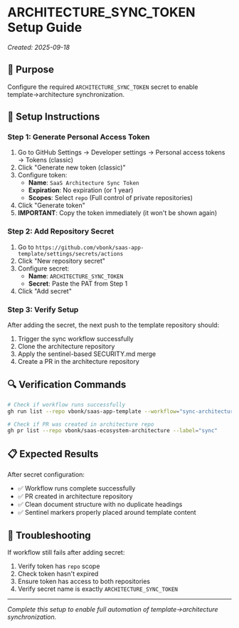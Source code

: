 # ARCHITECTURE_SYNC_TOKEN Setup Guide

*Created: 2025-09-18*

## 🎯 Purpose

Configure the required `ARCHITECTURE_SYNC_TOKEN` secret to enable template→architecture synchronization.

## 🔧 Setup Instructions

### Step 1: Generate Personal Access Token

1. Go to GitHub Settings → Developer settings → Personal access tokens → Tokens (classic)
2. Click "Generate new token (classic)"
3. Configure token:
   - **Name**: `SaaS Architecture Sync Token`
   - **Expiration**: No expiration (or 1 year)
   - **Scopes**: Select `repo` (Full control of private repositories)
4. Click "Generate token"
5. **IMPORTANT**: Copy the token immediately (it won't be shown again)

### Step 2: Add Repository Secret

1. Go to `https://github.com/vbonk/saas-app-template/settings/secrets/actions`
2. Click "New repository secret"
3. Configure secret:
   - **Name**: `ARCHITECTURE_SYNC_TOKEN`
   - **Secret**: Paste the PAT from Step 1
4. Click "Add secret"

### Step 3: Verify Setup

After adding the secret, the next push to the template repository should:
1. Trigger the sync workflow successfully
2. Clone the architecture repository
3. Apply the sentinel-based SECURITY.md merge
4. Create a PR in the architecture repository

## 🔍 Verification Commands

```bash
# Check if workflow runs successfully
gh run list --repo vbonk/saas-app-template --workflow="sync-architecture.yml" --limit 1

# Check if PR was created in architecture repo
gh pr list --repo vbonk/saas-ecosystem-architecture --label="sync"
```

## 📋 Expected Results

After secret configuration:
- ✅ Workflow runs complete successfully
- ✅ PR created in architecture repository
- ✅ Clean document structure with no duplicate headings
- ✅ Sentinel markers properly placed around template content

## 🚨 Troubleshooting

If workflow still fails after adding secret:
1. Verify token has `repo` scope
2. Check token hasn't expired
3. Ensure token has access to both repositories
4. Verify secret name is exactly `ARCHITECTURE_SYNC_TOKEN`

---

*Complete this setup to enable full automation of template→architecture synchronization.*